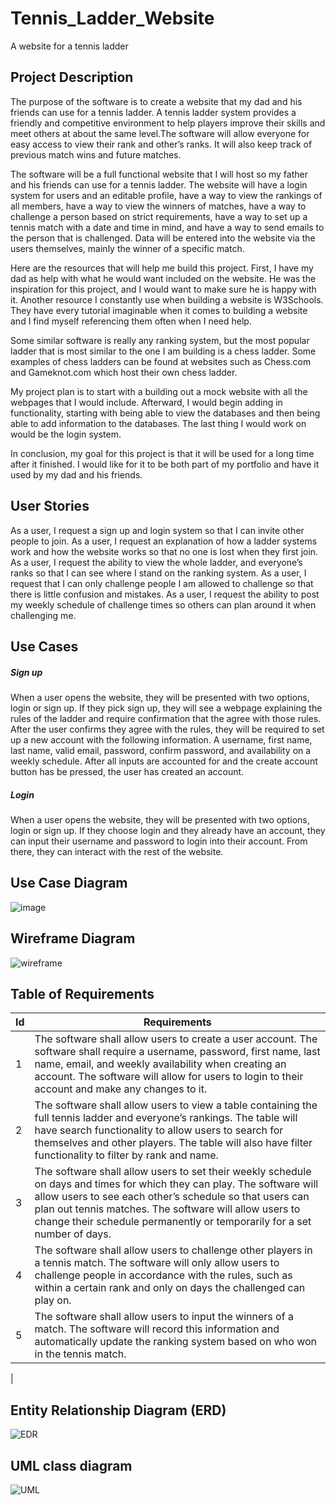# Tennis_Ladder_Website
A website for a tennis ladder

## Project Description 

The purpose of the software is to create a website that my dad and his friends can use for a tennis ladder. A tennis ladder system provides a friendly and competitive environment to help players improve their skills and meet others at about the same level.The software will allow everyone for easy access to view their rank and other’s ranks. It will also keep track of previous match wins and future matches.

The software will be a full functional website that I will host so my father and his friends can use for a tennis ladder. The website will have a login system for users and an editable profile, have a way to view the rankings of all members, have a way to view the winners of matches, have a way to challenge a person based on strict requirements, have a way to set up a tennis match with a date and time in mind, and have a way to send emails to the person that is challenged. Data will be entered into the website via the users themselves, mainly the winner of a specific match.

Here are the resources that will help me build this project. First, I have my dad as help with what he would want included on the website. He was the inspiration for this project, and I would want to make sure he is happy with it. Another resource I constantly use when building a website is W3Schools. They have every tutorial imaginable when it comes to building a website and I find myself referencing them often when I need help. 

Some similar software is really any ranking system, but the most popular ladder that is most similar to the one I am building is a chess ladder. Some examples of chess ladders can be found at websites such as Chess.com and Gameknot.com which host their own chess ladder.

My project plan is to start with a building out a mock website with all the webpages that I would include. Afterward, I would begin adding in functionality, starting with being able to view the databases and then being able to add information to the databases. The last thing I would work on would be the login system.

In conclusion, my goal for this project is that it will be used for a long time after it finished. I would like for it to be both part of my portfolio and have it used by my dad and his friends.

## User Stories

As a user, I request a sign up and login system so that I can invite other people to join.
As a user, I request an explanation of how a ladder systems work and how the website works so that no one is lost when they first join.
As a user, I request the ability to view the whole ladder, and everyone’s ranks so that I can see where I stand on the ranking system.
As a user, I request that I can only challenge people I am allowed to challenge so that there is little confusion and mistakes.
As a user, I request the ability to post my weekly schedule of challenge times so others can plan around it when challenging me.

## Use Cases

##### Sign up
When a user opens the website, they will be presented with two options, login or sign up. If they pick sign up, they will see a webpage explaining the rules of the ladder and require confirmation that the agree with those rules. After the user confirms they agree with the rules, they will be required to set up a new account with the following information. A username, first name, last name, valid email, password, confirm password, and availability on a weekly schedule. After all inputs are accounted for and the create account button has be pressed, the user has created an account.

##### Login
When a user opens the website, they will be presented with two options, login or sign up. If they choose login and they already have an account, they can input their username and password to login into their account. From there, they can interact with the rest of the website.

## Use Case Diagram

![image](https://user-images.githubusercontent.com/51928072/216740049-d3a7c8bf-dd5e-475f-9d77-570d9ab939cf.png)

## Wireframe Diagram

![wireframe](https://user-images.githubusercontent.com/51928072/216770702-2903d37d-a50f-4582-95ac-b72a84b4e14e.png)

## Table of Requirements

|Id       | Requirements  |
| ------- |---------------|
|1        | The software shall allow users to create a user account. The software shall require a username, password, first name, last name, email, and weekly availability when creating an account. The software will allow for users to login to their account and make any changes to it. |
|2        | The software shall allow users to view a table containing the full tennis ladder and everyone’s rankings. The table will have search functionality to allow users to search for themselves and other players. The table will also have filter functionality to filter by rank and name. |
|3        | The software shall allow users to set their weekly schedule on days and times for which they can play. The software will allow users to see each other’s schedule so that users can plan out tennis matches. The software will allow users to change their schedule permanently or temporarily for a set number of days. |
|4        |The software shall allow users to challenge other players in a tennis match. The software will only allow users to challenge people in accordance with the rules, such as within a certain rank and only on days the challenged can play on. |
|5        |The software shall allow users to input the winners of a match. The software will record this information and automatically update the ranking system based on who won in the tennis match.
 |

## Entity Relationship Diagram (ERD)

![EDR](https://user-images.githubusercontent.com/51928072/222993248-6e705bed-c06e-4c78-a434-e52d9f406f83.png)

## UML class diagram

![UML](https://user-images.githubusercontent.com/51928072/222993286-92801c9c-4135-4a85-bb14-cbc51222c76f.png)
